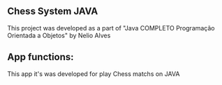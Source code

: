 
## Chess System JAVA

This project was developed as a part of "Java COMPLETO Programação Orientada a Objetos" by Nelio Alves 



## App functions: 

This app it's was developed for play Chess matchs on JAVA 
